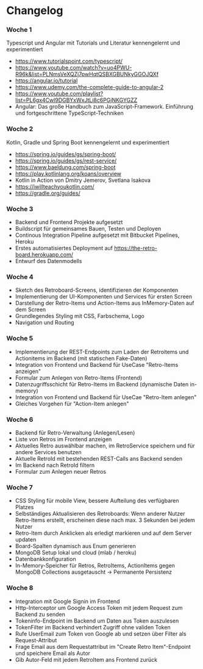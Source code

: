 # Changelog

### Woche 1
Typescript und Angular mit Tutorials und Literatur kennengelernt und experimentiert
* https://www.tutorialspoint.com/typescript/
* https://www.youtube.com/watch?v=uo4PWU-R96k&list=PLNmsVeXQZj7pwHqtQSBXGBUNkyGGOJQXf
* https://angular.io/tutorial
* https://www.udemy.com/the-complete-guide-to-angular-2
* https://www.youtube.com/playlist?list=PL6gx4Cwl9DGBYxWxJtLi8c6PGjNKGYGZZ
* Angular: Das große Handbuch zum JavaScript-Framework. Einführung und fortgeschrittene TypeScript-Techniken

### Woche 2
Kotlin, Gradle und Spring Boot kennengelernt und experimentiert
* https://spring.io/guides/gs/spring-boot/
* https://spring.io/guides/gs/rest-service/
* https://www.baeldung.com/spring-boot
* https://play.kotlinlang.org/koans/overview
* Kotlin in Action von Dmitry Jemerov, Svetlana Isakova
* https://iwillteachyoukotlin.com/
* https://gradle.org/guides/

### Woche 3
* Backend und Frontend Projekte aufgesetzt
* Buildscript für gemeinsames Bauen, Testen und Deployen
* Continous Integration Pipeline aufgesetzt mit Bitbucket Pipelines, Heroku
* Erstes automatisiertes Deployment auf https://the-retro-board.herokuapp.com/
* Entwurf des Datenmodells

### Woche 4
* Sketch des Retroboard-Screens, identifizieren der Komponenten
* Implementierung der UI-Komponenten und Services für ersten Screen
* Darstellung der Retro-Items und Action-Items aus InMemory-Daten auf dem Screen
* Grundlegendes Styling mit CSS, Farbschema, Logo
* Navigation und Routing

### Woche 5
* Implementierung der REST-Endpoints zum Laden der Retroitems und Actionitems im Backend (mit statischen Fake-Daten)
* Integration von Frontend und Backend für UseCase "Retro-Items anzeigen"
* Formular zum Anlegen von Retro-Items (Frontend)
* Datenzugriffsschicht für Retro-Items im Backend (dynamische Daten in-memory)
* Integration von Frontend und Backend für UseCae "Retro-Item anlegen"
* Gleiches Vorgehen für "Action-Item anlegen"

### Woche 6
* Backend für Retro-Verwaltung (Anlegen/Lesen)
* Liste von Retros im Frontend anzeigen
* Aktuelles Retro auswählbar machen, im RetroService speichern und für andere Services benutzen
* Aktuelle RetroId mit bestehenden REST-Calls ans Backend senden
* Im Backend nach RetroId filtern
* Formular zum Anlegen neuer Retros

### Woche 7
* CSS Styling für mobile View, bessere Aufteilung des verfügbaren Platzes
* Selbständiges Aktualisieren des Retroboards: Wenn anderer Nutzer Retro-Items erstellt, erscheinen diese nach max. 3 Sekunden bei jedem Nutzer
* Retro-Item durch Anklicken als erledigt markieren und auf dem Server updaten
* Board-Spalten dynamisch aus Enum generieren
* MongoDB Setup lokal und cloud (mlab / heroku)
* Datenbankkonfiguration
* In-Memory-Speicher für Retros, RetroItems, ActionItems gegen MongoDB Collections ausgetauscht -> Permanente Persistenz

### Woche 8
* Integration mit Google Signin im Frontend
* Http-Interceptor um Google Access Token mit jedem Request zum Backend zu senden
* Tokeninfo-Endpoint im Backend um Daten aus Token auszulesen
* TokenFilter im Backend verhindert Zugriff ohne validen Token
* Rufe UserEmail zum Token von Google ab und setzen über Filter als Request-Attribut
* Frage Email aus dem Requestattribut im "Create Retro Item"-Endpoint und speichere Email als Autor
* Gib Autor-Feld mit jedem RetroItem ans Frontend zurück